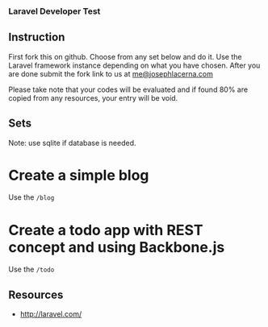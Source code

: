 ### Laravel Developer Test

## Instruction

First fork this on github. Choose from any set below and do it. Use the Laravel framework instance depending on what you have chosen. After you are done submit the fork link to us at me@josephlacerna.com

Please take note that your codes will be evaluated and if found 80% are copied from any resources, your entry will be void.

## Sets

Note: use sqlite if database is needed.

# Create a simple blog

Use the `/blog`

# Create a todo app with REST concept and using Backbone.js

Use the `/todo`

## Resources

* http://laravel.com/